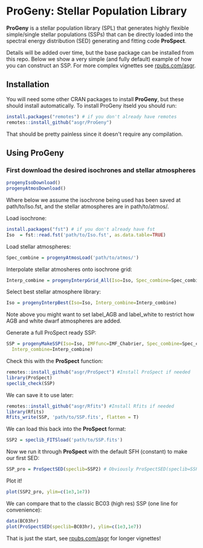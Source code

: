 # ProGeny: Stellar Population Library

**ProGeny** is a stellar population library (SPL) that generates highly flexible simple/single stellar populations (SSPs) that can be directly loaded into the spectral energy distribution (SED) generating and fitting code **ProSpect**.

Details will be added over time, but the base package can be installed from this repo. Below we show a very simple (and fully default) example of how you can construct an SSP. For more complex vignettes see [rpubs.com/asgr](https://rpubs.com/asgr).

## Installation

You will need some other CRAN packages to install **ProGeny**, but these should install automatically. To install ProGeny itseld you should run:

```r
install.packages("remotes") # if you don't already have remotes
remotes::install_github("asgr/ProGeny")
```

That should be pretty painless since it doesn't require any compilation.

## Using ProGeny

### First download the desired isochrones and stellar atmospheres

```r
progenyIsoDownload()
progenyAtmosDownload()
```

Where below we assume the isochrone being used has been saved at path/to/Iso.fst, and the stellar atmospheres are in path/to/atmos/.

Load isochrone:

```r
install.packages("fst") # if you don't already have fst
Iso  = fst::read.fst('path/to/Iso.fst', as.data.table=TRUE)
```

Load stellar atmospheres:

```r
Spec_combine = progenyAtmosLoad('path/to/atmos/')
```

Interpolate stellar atmosheres onto isochrone grid:

```r
Interp_combine = progenyInterpGrid_All(Iso=Iso, Spec_combine=Spec_combine)
```

Select best stellar atmosphere library:

```r
Iso = progenyInterpBest(Iso=Iso, Interp_combine=Interp_combine)
```

Note above you might want to set label_AGB and label_white to restrict how AGB and white dwarf atmospheres are added.

Generate a full ProSpect ready SSP:

```r
SSP = progenyMakeSSP(Iso=Iso, IMFfunc=IMF_Chabrier, Spec_combine=Spec_combine,
  Interp_combine=Interp_combine)
```

Check this with the **ProSpect** function:

```r
remotes::install_github("asgr/ProSpect") #Install ProSpect if needed
library(ProSpect)
speclib_check(SSP)
```

We can save it to use later:

```r
remotes::install_github("asgr/Rfits") #Install Rfits if needed
library(Rfits)
Rfits_write(SSP, 'path/to/SSP.fits', flatten = T)
```

We can load this back into the **ProSpect** format:

```r
SSP2 = speclib_FITSload('path/to/SSP.fits')
```

Now we run it through **ProSpect** with the default SFH (constant) to make our first SED:

```r
SSP_pro = ProSpectSED(speclib=SSP2) # Obviously ProSpectSED(speclib=SSP) also works
```

Plot it!

```r
plot(SSP2_pro, ylim=c(1e3,1e7))
```

We can compare that to the classic BC03 (high res) SSP (one line for convenience):

```r
data(BC03hr)
plot(ProSpectSED(speclib=BC03hr), ylim=c(1e3,1e7))
```

That is just the start, see [rpubs.com/asgr](https://rpubs.com/asgr) for longer vignettes!
